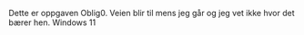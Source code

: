 Dette er oppgaven Oblig0. Veien blir til mens jeg går og jeg vet ikke hvor det bærer hen.
Windows 11
